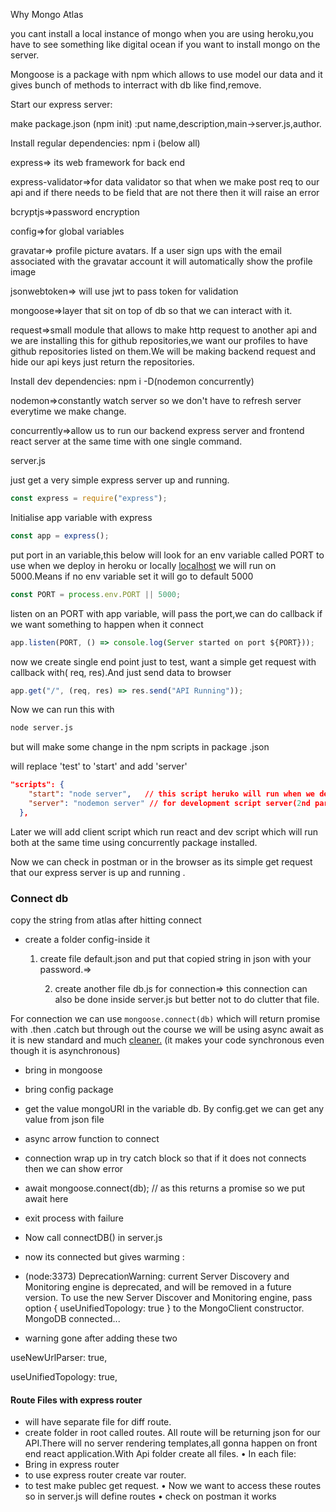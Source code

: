 Why Mongo Atlas

you cant install a local instance of mongo when you are using heroku,you have to see something like digital ocean if you want to install mongo on the server.

Mongoose is a package with npm which allows to use model our data and it gives bunch of methods to interract with db like find,remove.

Start our express server:

make package.json (npm init) :put name,description,main→server.js,author.

Install regular dependencies: npm i (below all)

express⇒ its web framework for back end

express-validator⇒for data validator so that when we make post req to our api and if there needs to be field that are not there then it will raise an error

bcryptjs⇒password encryption

config⇒for global variables

gravatar⇒ profile picture avatars. If a user sign ups with the email associated with the gravatar account it will automatically show the profile image

jsonwebtoken⇒ will use jwt to pass token for validation

mongoose⇒layer that sit on top of db so that we can interact with it.

request⇒small module that allows to make http request to another api and we are installing this for github repositories,we want our profiles to have github repositories listed on them.We will be making backend request and hide our api keys just return the repositories.

Install dev dependencies: npm i -D(nodemon concurrently)

nodemon⇒constantly watch server so we don't have to refresh server everytime we make change.

concurrently⇒allow us to run our backend express server and frontend react server at the same time with one single command.

server.js

just get a very simple express server up and running.

```jsx
const express = require("express");
```

Initialise app variable with express

```jsx
const app = express();
```

put port in an variable,this below will look for an env variable called PORT to use when we deploy in heroku or locally [localhost](http://localhost) we will run on 5000.Means if no env variable set it will go to default 5000

```jsx
const PORT = process.env.PORT || 5000;
```

listen on an PORT with app variable, will pass the port,we can do callback if we want something to happen when it connect

```jsx
app.listen(PORT, () => console.log(Server started on port ${PORT}));
```

now we create single end point just to test, want a simple get request with callback with( req, res).And just send data to browser

```jsx
app.get("/", (req, res) => res.send("API Running"));
```

Now we can run this with

```bash
node server.js
```

but will make some change in the npm scripts in package .json

will replace 'test' to 'start' and add 'server'

```json
"scripts": {
    "start": "node server",   // this script heruko will run when we deploy (2nd part server is name of the file)
    "server": "nodemon server" // for development script server(2nd part server is name of the file)
  },
```

Later we will add client script which run react and dev script which will run both at the same time using concurrently package installed.

Now we can check in postman or in the browser as its simple get request that our express server is up and running .

### Connect db

copy the string from atlas after hitting connect

- create a folder config-inside it

  1. create file default.json and put that copied string in json with your password.⇒


      2. create another file db.js for connection⇒ this connection can also be done inside server.js but better not to do clutter that file.

For connection we can use `mongoose.connect(db)` which will return promise with .then .catch but through out the course we will be using async await as it is new standard and much [cleaner.](http://cleaner.It) (it makes your code synchronous even though it is asynchronous)

- bring in mongoose
- bring config package
- get the value mongoURI in the variable db. By config.get we can get any value from json file
- async arrow function to connect
- connection wrap up in try catch block so that if it does not connects then we can show error
- await mongoose.connect(db); // as this returns a promise so we put await here
- exit process with failure

- Now call connectDB() in server.js
- now its connected but gives warming :
- (node:3373) DeprecationWarning: current Server Discovery and Monitoring engine is deprecated, and will be removed in a future version. To use the new Server Discover and Monitoring engine, pass option { useUnifiedTopology: true } to the MongoClient constructor.
  MongoDB connected...
- warning gone after adding these two

useNewUrlParser: true,

useUnifiedTopology: true,

#### Route Files with express router

- will have separate file for diff route.
- create folder in root called routes. All route will be returning json for our API.There will no server rendering templates,all gonna happen on front end react application.With Api folder create all files.
  • In each file:
- Bring in express router
- to use express router create var router.
- to test make publec get request.
  • Now we want to access these routes so in server.js will define routes
  • check on postman it works
